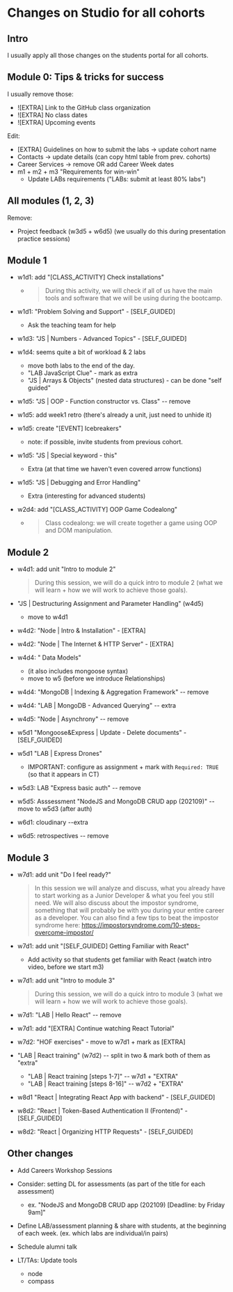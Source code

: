 

# Changes on Studio for all cohorts


## Intro

I usually apply all those changes on the students portal for all cohorts.



<!-- @LT: check unit "What's new"  -->
<!-- @todo: record video for self-guided "DayZero & installations"  -->


## Module 0: Tips & tricks for success


I usually remove those:
- ![EXTRA] Link to  the GitHub class organization
- ![EXTRA] No class dates
- ![EXTRA] Upcoming events


Edit:
- [EXTRA] Guidelines on how to submit the labs → update cohort name
- Contacts → update details (can copy html table from prev. cohorts)
- Career Services → remove OR add Career Week dates
- m1 + m2 + m3 "Requirements for win-win"
  - Update LABs requirements ("LABs: submit at least 80% labs")



## All modules (1, 2, 3)

Remove:
- Project feedback (w3d5 + w6d5) (we usually do this during presentation practice sessions)



## Module 1

- w1d1: add "[CLASS_ACTIVITY] Check installations"
  - > During this activity, we will check if all of us have the main tools and software that we will be using during the bootcamp.

- w1d1: "Problem Solving and Support" - [SELF_GUIDED] 
  - Ask the teaching team for help


- w1d3: "JS | Numbers - Advanced Topics" - [SELF_GUIDED] 

- w1d4: seems quite a bit of workload & 2 labs
  - move both labs to the end of the day.
  - "LAB JavaScript Clue" - mark as extra
  - "JS | Arrays & Objects" (nested data structures) - can be done "self guided"
  


- w1d5: "JS | OOP - Function constructor vs. Class" -- remove

- w1d5: add week1 retro (there's already a unit, just need to unhide it)

- w1d5: create "[EVENT] Icebreakers"
  - note: if possible, invite students from previous cohort.

- w1d5: "JS | Special keyword - this" 
  - Extra (at that time we haven't even covered arrow functions)

- w1d5: "JS | Debugging and Error Handling" 
  - Extra (interesting for advanced students)




- w2d4: add "[CLASS_ACTIVITY] OOP Game Codealong"
  - > Class codealong: we will create together a game using OOP and DOM manipulation.



<!-- @LT: schedule reminder to check m2 installations -->



## Module 2


- w4d1: add unit "Intro to module 2"
  > During this session, we will do a quick intro to module 2 (what we will learn + how we will work to achieve those goals).


- "JS | Destructuring Assignment and Parameter Handling" (w4d5)
  - move to w4d1

- w4d2: "Node | Intro & Installation" - [EXTRA]
- w4d2: "Node | The Internet & HTTP Server" - [EXTRA]


- w4d4: " Data Models" 
  - (it also includes mongoose syntax)
  - move to w5 (before we introduce Relationships)


- w4d4: "MongoDB | Indexing & Aggregation Framework" -- remove
- w4d4: "LAB | MongoDB - Advanced Querying" -- extra

- w4d5: "Node | Asynchrony" -- remove


- w5d1 "Mongoose&Express | Update - Delete documents" - [SELF_GUIDED]


- w5d1 "LAB | Express Drones"
  - IMPORTANT: configure as assignment + mark with `Required: TRUE` (so that it appears in CT)


- w5d3: LAB "Express basic auth" -- remove

- w5d5: Asssessment "NodeJS and MongoDB CRUD app (202109)" -- move to w5d3 (after auth)

- w6d1: cloudinary --extra

- w6d5: retrospectives -- remove


## Module 3

- w7d1: add unit "Do I feel ready?"
  > In this session we will analyze and discuss, what  you already have to start working as a Junior Developer & what you feel you still need. 
  > We will also discuss about the impostor syndrome, something that will probably be with you during your entire career as a developer.
  > You can also find a few tips to beat the impostor syndrome here: https://impostorsyndrome.com/10-steps-overcome-impostor/


- w7d1: add unit "[SELF_GUIDED] Getting Familiar with React"
  - Add activity so that students get familiar with React (watch intro video, before we start m3)

- w7d1: add unit "Intro to module 3"
  > During this session, we will do a quick intro to module 3 (what we will learn + how we will work to achieve those goals).


- w7d1: "LAB | Hello React" -- remove

- w7d1: add "[EXTRA] Continue watching React Tutorial"

- w7d2: "HOF exercises" - move to w7d1 + mark as [EXTRA] 


- "LAB | React training" (w7d2) -- split in two & mark both of them as "extra"
    - "LAB | React training [steps 1-7]" -- w7d1 + "EXTRA"
    - "LAB | React training [steps 8-16]" -- w7d2 + "EXTRA"



- w8d1 "React | Integrating React App with backend" - [SELF_GUIDED]


<!-- - w8d2 Context API --self guided + move to w8d1 (as task to do in the evening) -->

- w8d2: "React | Token-Based Authentication II (Frontend)" - [SELF_GUIDED]

- w8d2: "React | Organizing HTTP Requests" - [SELF_GUIDED]


<!-- 

  Frontend auth:
  - option 1: self guided
      - we can kick-off project earlier
      - students usuall say everything is clear but then seem to struggle with those concepts.
  - option 2: demo in class
      - it can well take a whole day
  - option 3: record a video so that they can follow the video self-guided.

  -->




## Other changes

- Add Careers Workshop Sessions

- Consider: setting DL for assessments (as part of the title for each assessment)
  - ex. "NodeJS and MongoDB CRUD app (202109) [Deadline: by Friday 9am]"
  

- Define LAB/assessment planning & share with students, at the beginning of each week.
  (ex. which labs are individual/in pairs)


  <!-- 

  Slack (schedule):


  @here

  FYI: 

  - Tomorrow 9am there's Career Services workshop (for those of you taking part in Career Week, you'll have received an email or invitation with the details).
  
  - We meet in our class at 10am (if the workshop finishes earlier just take a break ;) )

   -->


- Schedule alumni talk
  <!-- alternative (recording Karina): /rec/play/UNay2C6SY4aDHhg8juHNKzJxtDEnMS986H9kuD52_2QHWg050YAz9jIY0e1oEukF8ImsTOX0ir_HxZU1.gp82Uhtdv6LFJ4VT?startTime=1663168072000  -->


- LT/TAs: Update tools
  - node
  - compass

